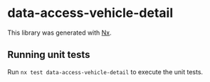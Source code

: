 # data-access-vehicle-detail

This library was generated with [Nx](https://nx.dev).

## Running unit tests

Run `nx test data-access-vehicle-detail` to execute the unit tests.
